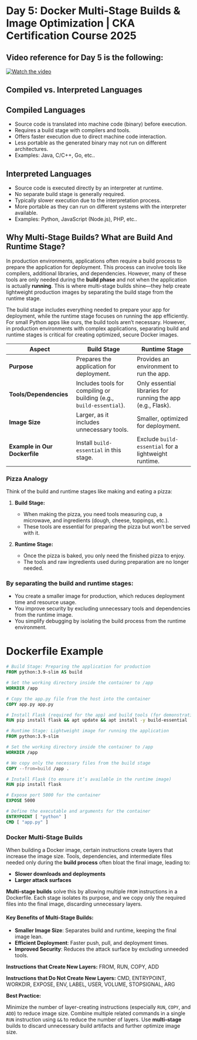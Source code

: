 # Day 5: Docker Multi-Stage Builds & Image Optimization | CKA Certification Course 2025

## Video reference for Day 5 is the following:

[![Watch the video](https://img.youtube.com/vi/8q3pJfE6Z_E/maxresdefault.jpg)](https://www.youtube.com/watch?v=8q3pJfE6Z_E&ab_channel=CloudWithVarJosh)


## Compiled vs. Interpreted Languages

## Compiled Languages

* Source code is translated into machine code (binary) before execution.
* Requires a build stage with compilers and tools.
* Offers faster execution due to direct machine code interaction.
* Less portable as the generated binary may not run on different architectures.
* Examples: Java, C/C++, Go, etc..

## Interpreted Languages

* Source code is executed directly by an interpreter at runtime.
* No separate build stage is generally required.
* Typically slower execution due to the interpretation process.
* More portable as they can run on different systems with the interpreter available.
* Examples: Python, JavaScript (Node.js), PHP, etc..

## Why Multi-Stage Builds? What are Build And Runtime Stage?

In production environments, applications often require a build process to prepare the application for deployment. This process can involve tools like compilers, additional libraries, and dependencies. However, many of these tools are only needed during the **build phase** and not when the application is actually **running**. This is where multi-stage builds shine—they help create lightweight production images by separating the build stage from the runtime stage.

The build stage includes everything needed to prepare your app for deployment, while the runtime stage focuses on running the app efficiently. For small Python apps like ours, the build tools aren’t necessary. However, in production environments with complex applications, separating build and runtime stages is critical for creating optimized, secure Docker images.

| **Aspect**           | **Build Stage**                                 | **Runtime Stage**                            |
|-----------------------|------------------------------------------------|---------------------------------------------|
| **Purpose**           | Prepares the application for deployment.       | Provides an environment to run the app.     |
| **Tools/Dependencies**| Includes tools for compiling or building (e.g., `build-essential`). | Only essential libraries for running the app (e.g., Flask). |
| **Image Size**        | Larger, as it includes unnecessary tools.      | Smaller, optimized for deployment.          |
| **Example in Our Dockerfile** | Install `build-essential` in this stage.              | Exclude `build-essential` for a lightweight runtime. |

### **Pizza Analogy**

Think of the build and runtime stages like making and eating a pizza:

1. **Build Stage:**
   - When making the pizza, you need tools measuring cup, a microwave, and ingredients (dough, cheese, toppings, etc.).
   - These tools are essential for preparing the pizza but won’t be served with it.

2. **Runtime Stage:**
   - Once the pizza is baked, you only need the finished pizza to enjoy.
   - The tools and raw ingredients used during preparation are no longer needed.

### By separating the build and runtime stages:
- You create a smaller image for production, which reduces deployment time and resource usage.
- You improve security by excluding unnecessary tools and dependencies from the runtime image.
- You simplify debugging by isolating the build process from the runtime environment.

# Dockerfile Example

```dockerfile
# Build Stage: Preparing the application for production
FROM python:3.9-slim AS build  

# Set the working directory inside the container to /app
WORKDIR /app  

# Copy the app.py file from the host into the container
COPY app.py app.py  

# Install Flask (required for the app) and build tools (for demonstration purposes)
RUN pip install flask && apt update && apt install -y build-essential  

# Runtime Stage: Lightweight image for running the application
FROM python:3.9-slim  

# Set the working directory inside the container to /app
WORKDIR /app  

# We copy only the necessary files from the build stage
COPY --from=build /app .  

# Install Flask (to ensure it’s available in the runtime image)
RUN pip install flask  

# Expose port 5000 for the container
EXPOSE 5000  

# Define the executable and arguments for the container
ENTRYPOINT [ "python" ]  
CMD [ "app.py" ]  
```

### **Docker Multi-Stage Builds**  

When building a Docker image, certain instructions create layers that increase the image size. Tools, dependencies, and intermediate files needed only during the **build process** often bloat the final image, leading to:  
- **Slower downloads and deployments**  
- **Larger attack surfaces**  

**Multi-stage builds** solve this by allowing multiple `FROM` instructions in a Dockerfile. Each stage isolates its purpose, and we copy only the required files into the final image, discarding unnecessary layers.  

#### **Key Benefits of Multi-Stage Builds:**  
- **Smaller Image Size**: Separates build and runtime, keeping the final image lean.  
- **Efficient Deployment**: Faster push, pull, and deployment times.  
- **Improved Security**: Reduces the attack surface by excluding unneeded tools.  

**Instructions that Create New Layers:** FROM, RUN, COPY, ADD

**Instructions that Do Not Create New Layers:** CMD, ENTRYPOINT, WORKDIR, EXPOSE, ENV, LABEL, USER, VOLUME, STOPSIGNAL, ARG

**Best Practice:**

Minimize the number of layer-creating instructions (especially `RUN`, `COPY`, and `ADD`) to reduce image size. Combine multiple related commands in a single `RUN` instruction using `&&` to reduce the number of layers. Use **multi-stage** builds to discard unnecessary build artifacts and further optimize image size.

